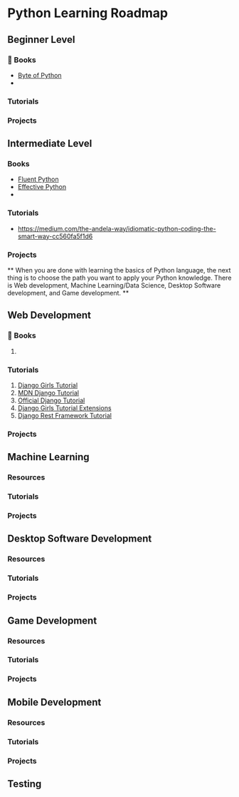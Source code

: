 # Python Learning Roadmap


## Beginner Level

### :book: Books

- [Byte of Python](https://python.swaroopch.com/)
- []()


### Tutorials

### Projects


## Intermediate Level

### Books

- [Fluent Python](https://evanli.github.io/programming-book-3/Python/Fluent%20Python.pdf)
- [Effective Python](http://sd.blackball.lv/library/Effective_Python_(2015).pdf)
- []()

### Tutorials

- https://medium.com/the-andela-way/idiomatic-python-coding-the-smart-way-cc560fa5f1d6

### Projects

** When you are done with learning the basics of Python language, the next thing is to choose the path you want to apply your Python knowledge. There is Web development, Machine Learning/Data Science, Desktop Software development, and Game development. **


## Web Development

### :book: Books
1. 

### Tutorials

1. [Django Girls Tutorial](https://tutorial.djangogirls.org/en/)
1. [MDN Django Tutorial](https://developer.mozilla.org/en-US/docs/Learn/Server-side/Django)
1. [Official Django Tutorial](https://docs.djangoproject.com/en/3.0/intro/tutorial01/)
2. [Django Girls Tutorial Extensions](https://tutorial-extensions.djangogirls.org/en/)
2. [Django Rest Framework Tutorial](https://www.django-rest-framework.org/tutorial/1-serialization/)

### Projects


## Machine Learning

### Resources

### Tutorials

### Projects


## Desktop Software Development

### Resources

### Tutorials

### Projects



## Game Development


### Resources
### Tutorials

### Projects


## Mobile Development


### Resources
### Tutorials

### Projects


## Testing
